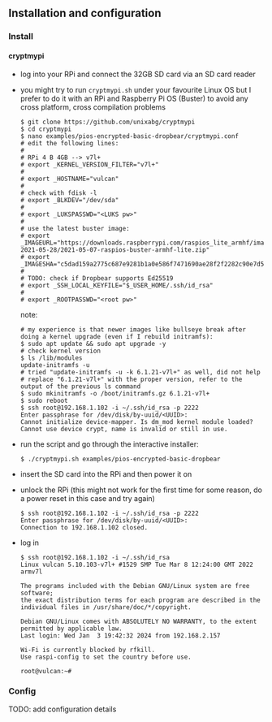 ## Installation and configuration

### Install

#### cryptmypi

- log into your RPi and connect the 32GB SD card via an SD card reader
- you might try to run `cryptmypi.sh` under your favourite Linux OS but I prefer to do it with an RPi and Raspberry Pi OS (Buster) to avoid any cross platform, cross compilation problems

  ```
  $ git clone https://github.com/unixabg/cryptmypi
  $ cd cryptmypi
  $ nano examples/pios-encrypted-basic-dropbear/cryptmypi.conf
  # edit the following lines:
  #
  # RPi 4 B 4GB --> v7l+
  # export _KERNEL_VERSION_FILTER="v7l+"
  #
  # export _HOSTNAME="vulcan"
  #
  # check with fdisk -l
  # export _BLKDEV="/dev/sda"
  #
  # export _LUKSPASSWD="<LUKS pw>"
  #
  # use the latest buster image:
  # export _IMAGEURL="https://downloads.raspberrypi.com/raspios_lite_armhf/images/raspios_lite_armhf-2021-05-28/2021-05-07-raspios-buster-armhf-lite.zip"
  # export _IMAGESHA="c5dad159a2775c687e9281b1a0e586f7471690ae28f2f2282c90e7d59f64273c"
  #
  # TODO: check if Dropbear supports Ed25519
  # export _SSH_LOCAL_KEYFILE="$_USER_HOME/.ssh/id_rsa"
  #
  # export _ROOTPASSWD="<root pw>"
  ```
  note:

  ```
  # my experience is that newer images like bullseye break after doing a kernel upgrade (even if I rebuild initramfs):
  $ sudo apt update && sudo apt upgrade -y
  # check kernel version
  $ ls /lib/modules
  update-initramfs -u
  # tried "update-initramfs -u -k 6.1.21-v7l+" as well, did not help
  # replace "6.1.21-v7l+" with the proper version, refer to the output of the previous ls command
  $ sudo mkinitramfs -o /boot/initramfs.gz 6.1.21-v7l+
  $ sudo reboot
  $ ssh root@192.168.1.102 -i ~/.ssh/id_rsa -p 2222
  Enter passphrase for /dev/disk/by-uuid/<UUID>: 
  Cannot initialize device-mapper. Is dm_mod kernel module loaded?
  Cannot use device crypt, name is invalid or still in use.
  ```

- run the script and go through the interactive installer:
  ```
  $ ./cryptmypi.sh examples/pios-encrypted-basic-dropbear
  ```

- insert the SD card into the RPi and then power it on
- unlock the RPi (this might not work for the first time for some reason, do a power reset in this case and try again)
  ```
  $ ssh root@192.168.1.102 -i ~/.ssh/id_rsa -p 2222
  Enter passphrase for /dev/disk/by-uuid/<UUID>: 
  Connection to 192.168.1.102 closed.
  ```
- log in
  ```
  $ ssh root@192.168.1.102 -i ~/.ssh/id_rsa
  Linux vulcan 5.10.103-v7l+ #1529 SMP Tue Mar 8 12:24:00 GMT 2022 armv7l

  The programs included with the Debian GNU/Linux system are free software;
  the exact distribution terms for each program are described in the
  individual files in /usr/share/doc/*/copyright.

  Debian GNU/Linux comes with ABSOLUTELY NO WARRANTY, to the extent
  permitted by applicable law.
  Last login: Wed Jan  3 19:42:32 2024 from 192.168.2.157

  Wi-Fi is currently blocked by rfkill.
  Use raspi-config to set the country before use.

  root@vulcan:~#
  ```

### Config

TODO: add configuration details

